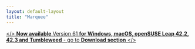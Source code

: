 ```yaml
---
layout: default-layout
title: "Marquee"
---
```


[</> **Now available** Version 61 **for Windows, macOS, openSUSE Leap 42.2, 42.3 and Tumbleweed** - go to **Download section** </>](/downloads/ "download v61 for Windows or macOS")
